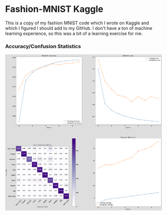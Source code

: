 # Fashion-MNIST Kaggle

This is a copy of my fashion MNIST code which I wrote on Kaggle and which I figured I should add to my GitHub. I don't have a ton of machine learning experience, so this was a bit of a learning exercise for me.

### Accuracy/Confusion Statistics 

![Network Statistics Information](https://raw.githubusercontent.com/emabrey/emabrey-kaggle-fashion-mnist/main/ConvNN_Data_2-21-21_10_Epoch.png)
